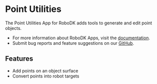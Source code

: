 # Point Utilities

The Point Utilities App for RoboDK adds tools to generate and edit point objects.

- For more information about RoboDK Apps, visit the
[documentation](https://robodk.com/doc/en/PythonAPI/app.html).
- Submit bug reports and feature suggestions on our
[GitHub](https://github.com/RoboDK/Plug-In-Interface/issues).

## Features

- Add points on an object surface
- Convert points into robot targets
